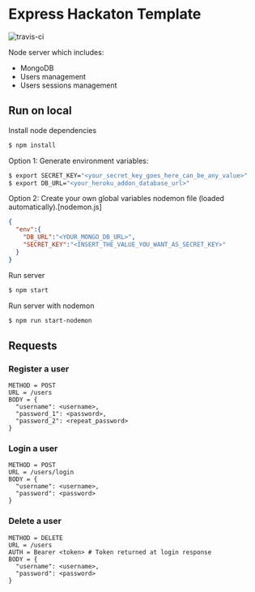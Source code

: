 # Express Hackaton Template

![travis-ci](https://travis-ci.com/ScrubMasters/protect-me-backend.svg?branch=master)

Node server which includes:
- MongoDB
- Users management
- Users sessions management

## Run on local

Install node dependencies

```bash
$ npm install
```
Option 1:
  Generate environment variables:

  ```bash
  $ export SECRET_KEY="<your_secret_key_goes_here_can_be_any_value>"
  $ export DB_URL="<your_heroku_addon_database_url>"
  ```
Option 2:
  Create your own global variables nodemon file (loaded automatically).[nodemon.js]
  ```json
  {
    "env":{
      "DB_URL":"<YOUR_MONGO_DB_URL>",
      "SECRET_KEY":"<INSERT_THE_VALUE_YOU_WANT_AS_SECRET_KEY>"
    }
  }
```


Run server

```bash
$ npm start
```

Run server with nodemon
```bash
$ npm run start-nodemon
```

## Requests

### Register a user

```
METHOD = POST
URL = /users
BODY = {
  "username": <username>,
  "password_1": <password>,
  "password_2": <repeat_password>
}
```

### Login a user

```
METHOD = POST
URL = /users/login
BODY = {
  "username": <username>,
  "password": <password>
}
```

### Delete a user

```
METHOD = DELETE
URL = /users
AUTH = Bearer <token> # Token returned at login response
BODY = {
  "username": <username>,
  "password": <password>
}
```
